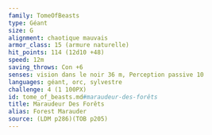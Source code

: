 ```yaml
---
family: TomeOfBeasts
type: Géant
size: G
alignment: chaotique mauvais
armor_class: 15 (armure naturelle)
hit_points: 114 (12d10 +48)
speed: 12m
saving_throws: Con +6
senses: vision dans le noir 36 m, Perception passive 10
languages: géant, orc, sylvestre
challenge: 4 (1 100PX)
id: tome_of_beasts.md#maraudeur-des-forêts
title: Maraudeur Des Forêts
alias: Forest Marauder
source: (LDM p286)(TOB p205)
---
```



